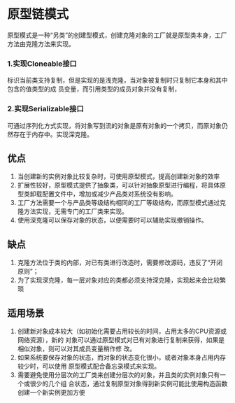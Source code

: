 # 原型链模式
原型模式是一种“另类”的创建型模式，创建克隆对象的工厂就是原型类本身，工厂方法由克隆方法来实现。

### 1.实现Cloneable接口
标识当前类支持复制，但是实现的是浅克隆，当对象被复制时只复制它本身和其中包含的值类型的成 员变量，而引用类型的成员对象并没有复制，

### 2.实现Serializable接口
可通过序列化方式实现，将对象写到流的对象是原有对象的一个拷贝，而原对象仍然存在于内存中。实现深克隆。

## 优点
1. 当创建新的实例对象比较复杂时，可使用原型模式，提高创建新对象的效率
2. 扩展性较好，原型模式提供了抽象类，可以针对抽象原型进行编程，将具体原型类卸载配置文件中，增加或减少产品类对系统没有影响。
3. 工厂方法需要一个与产品类等级结构相同的工厂等级结构，而原型模式通过克隆方法实现，无需专门的工厂类来实现。
4. 使用深克隆可以保存对象的状态，以便需要时可以辅助实现撤销操作。
## 缺点
1. 克隆方法位于类的内部，对已有类进行改造时，需要修改源码，违反了“开闭原则”；
2. 为了实现深克隆，每一层对象对应的类都必须支持深克隆，实现起来会比较繁琐

## 适用场景
1. 创建新对象成本较大（如初始化需要占用较长的时间，占用太多的CPU资源或网络资源），新的 对象可以通过原型模式对已有对象进行复制来获得，如果是相似对象，则可以对其成员变量稍作修 改。
2. 如果系统要保存对象的状态，而对象的状态变化很小，或者对象本身占用内存较少时，可以使用 原型模式配合备忘录模式来实现。
3. 需要避免使用分层次的工厂类来创建分层次的对象，并且类的实例对象只有一个或很少的几个组 合状态，通过复制原型对象得到新实例可能比使用构造函数创建一个新实例更加方便
